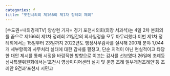 ```yaml
---
categories: f
title: "포천시의회 제166회 제1차 정례회 폐회"
---
```

[수도권=내외경제TV] 양상현 기자= 경기 포천시의회(의장 서과석)는 4일 2차 본회의를 끝으로 제166회 제1차 정례회 21일간의 의사일정을 모두 마무리했다.이번 제1차 정례회에서는 15일부터 23일까지 2022년도 행정사무감사를 실시해 200개 분야 1,044개 세부항목의 사무처리 실태에 대한 감사를 펼쳤고, 단순 지적이 아닌 현실적이고 타당한 대안 제시를 통해 시정을 바람직한 방향으로 이끄는 감사를 선보였다.26일에 조례등심사특별위원회에서는‘포천시 영상미디어센터 설치 및 운영 조례 일부개정조례안’등 조례안 9건과‘포천시 시민고